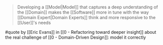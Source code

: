 > Developing a [[Model|Model]] that captures a deep understanding of the [[Domain]]  makes the [[Software]] more in tune with the way [[Domain Expert|Domain Experts]] think and more responsive to the [[User]]'s needs

#quote by [[Eric Evans]] in [[0 - Refactoring toward deeper insight]] about the real challenge of [[0 - Domain-Driven Design]]: model it correctly